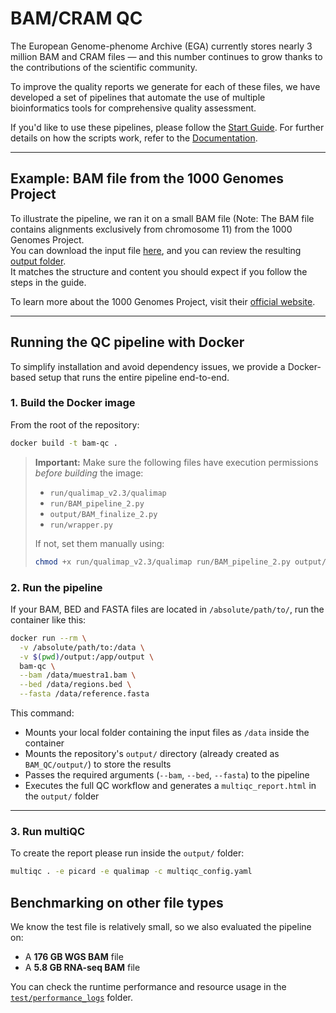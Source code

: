 # BAM/CRAM QC

The European Genome-phenome Archive (EGA) currently stores nearly 3 million BAM and CRAM files — and this number continues to grow thanks to the contributions of the scientific community. 

To improve the quality reports we generate for each of these files, we have developed a set of pipelines that automate the use of multiple bioinformatics tools for comprehensive quality assessment.

If you'd like to use these pipelines, please follow the [Start Guide](https://github.com/EGA-archive/BAM_QC/blob/main/docs/Start_Guide.md). For further details on how the scripts work, refer to the [Documentation](https://github.com/EGA-archive/BAM_QC/blob/main/docs/documentation.md).

---

## Example: BAM file from the 1000 Genomes Project

To illustrate the pipeline, we ran it on a small BAM file (Note: The BAM file contains alignments exclusively from chromosome 11) from the 1000 Genomes Project.  
You can download the input file [here](https://ftp.1000genomes.ebi.ac.uk/vol1/ftp/phase3/data/HG00096/alignment/HG00096.chrom11.ILLUMINA.bwa.GBR.low_coverage.20120522.bam), and you can review the resulting [output folder](test/output).  
It matches the structure and content you should expect if you follow the steps in the guide.

To learn more about the 1000 Genomes Project, visit their [official website](https://www.internationalgenome.org/).

---

## Running the QC pipeline with Docker

To simplify installation and avoid dependency issues, we provide a Docker-based setup that runs the entire pipeline end-to-end.

### 1. Build the Docker image

From the root of the repository:

```bash
docker build -t bam-qc .
```

> **Important:** Make sure the following files have execution permissions *before building* the image:
>
> - `run/qualimap_v2.3/qualimap`
> - `run/BAM_pipeline_2.py`
> - `output/BAM_finalize_2.py`
> - `run/wrapper.py`
>
> If not, set them manually using:
>
> ```bash
> chmod +x run/qualimap_v2.3/qualimap run/BAM_pipeline_2.py output/BAM_finalize_2.py run/wrapper.py
> ```
### 2. Run the pipeline

If your BAM, BED and FASTA files are located in `/absolute/path/to/`, run the container like this:

```bash
docker run --rm \
  -v /absolute/path/to:/data \
  -v $(pwd)/output:/app/output \
  bam-qc \
  --bam /data/muestra1.bam \
  --bed /data/regions.bed \
  --fasta /data/reference.fasta
```

This command:

- Mounts your local folder containing the input files as `/data` inside the container
- Mounts the repository's `output/` directory (already created as `BAM_QC/output/`) to store the results
- Passes the required arguments (`--bam`, `--bed`, `--fasta`) to the pipeline
- Executes the full QC workflow and generates a `multiqc_report.html` in the `output/` folder

---
### 3. Run multiQC 

To create the report please run inside the `output/` folder:

```bash
multiqc . -e picard -e qualimap -c multiqc_config.yaml 
```

## Benchmarking on other file types

We know the test file is relatively small, so we also evaluated the pipeline on:

- A **176 GB WGS BAM** file
- A **5.8 GB RNA-seq BAM** file

You can check the runtime performance and resource usage in the [`test/performance_logs`](test/performance_logs) folder.







